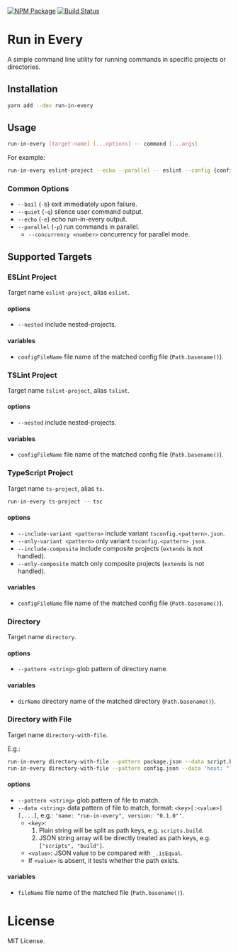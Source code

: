 [![NPM Package](https://badge.fury.io/js/run-in-every.svg)](https://www.npmjs.com/package/run-in-every)
[![Build Status](https://travis-ci.org/makeflow/run-in-every.svg?branch=master)](https://travis-ci.org/makeflow/run-in-every)

# Run in Every

A simple command line utility for running commands in specific projects or directories.

## Installation

```bash
yarn add --dev run-in-every
```

## Usage

```bash
run-in-every [target-name] [...options] -- command [...args]
```

For example:

```bash
run-in-every eslint-project --echo --parallel -- eslint --config {configFileName} .
```

### Common Options

- `--bail` (`-b`) exit immediately upon failure.
- `--quiet` (`-q`) silence user command output.
- `--echo` (`-e`) echo run-in-every output.
- `--parallel` (`-p`) run commands in parallel.
  - `--concurrency <number>` concurrency for parallel mode.

## Supported Targets

### ESLint Project

Target name `eslint-project`, alias `eslint`.

#### options

- `--nested` include nested-projects.

#### variables

- `configFileName` file name of the matched config file (`Path.basename()`).

### TSLint Project

Target name `tslint-project`, alias `tslint`.

#### options

- `--nested` include nested-projects.

#### variables

- `configFileName` file name of the matched config file (`Path.basename()`).

### TypeScript Project

Target name `ts-project`, alias `ts`.

```bash
run-in-every ts-project -- tsc
```

#### options

- `--include-variant <pattern>` include variant `tsconfig.<pattern>.json`.
- `--only-variant <pattern>` only variant `tsconfig.<pattern>.json`.
- `--include-composite` include composite projects (`extends` is not handled).
- `--only-composite` match only composite projects (`extends` is not handled).

#### variables

- `configFileName` file name of the matched config file (`Path.basename()`).

### Directory

Target name `directory`.

#### options

- `--pattern <string>` glob pattern of directory name.

#### variables

- `dirName` directory name of the matched directory (`Path.basename()`).

### Directory with File

Target name `directory-with-file`.

E.g.:

```bash
run-in-every directory-with-file --pattern package.json --data script.build -- pwd
run-in-every directory-with-file --pattern config.json --data 'host: "localhost"' -- pwd
```

#### options

- `--pattern <string>` glob pattern of file to match.
- `--data <string>` data pattern of file to match, format: `<key>[:<value>][,...]`, e.g.: `'name: "run-in-every", version: "0.1.0"'`.
  - `<key>`:
    1. Plain string will be split as path keys, e.g. `scripts.build`.
    2. JSON string array will be directly treated as path keys, e.g. `["scripts", "build"]`.
  - `<value>`: JSON value to be compared with `_.isEqual`.
  - If `<value>` is absent, it tests whether the path exists.

#### variables

- `fileName` file name of the matched file (`Path.basename()`).

# License

MIT License.
